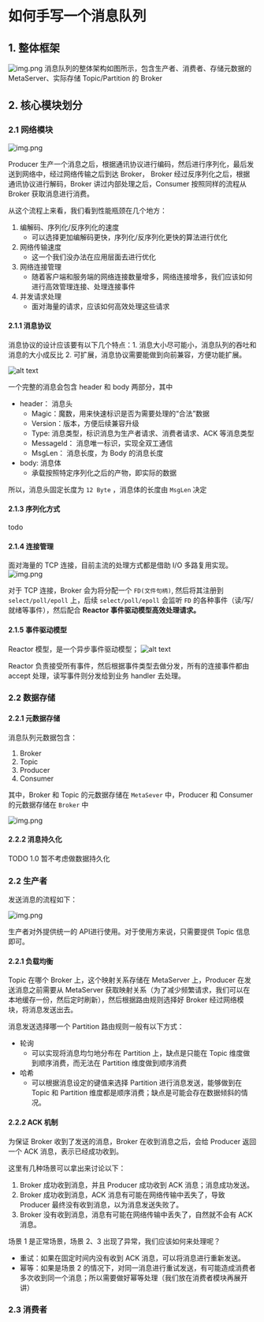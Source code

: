 # 如何手写一个消息队列
## 1. 整体框架
![img.png](整体架构.png)
消息队列的整体架构如图所示，包含生产者、消费者、存储元数据的 MetaServer、实际存储 Topic/Partition 的 Broker

## 2. 核心模块划分
### 2.1 网络模块
![img.png](网络通讯.png)

Producer 生产一个消息之后，根据通讯协议进行编码，然后进行序列化，最后发送到网络中，经过网络传输之后到达 Broker， Broker 经过反序列化之后，根据通讯协议进行解码，Broker 讲过内部处理之后，Consumer 按照同样的流程从 Broker 获取消息进行消费。

从这个流程上来看，我们看到性能瓶颈在几个地方：
1. 编解码、序列化/反序列化的速度
   * 可以选择更加编解码更快，序列化/反序列化更快的算法进行优化
2. 网络传输速度
   * 这一个我们没办法在应用层面去进行优化 
3. 网络连接管理
   * 随着客户端和服务端的网络连接数量增多，网络连接增多，我们应该如何进行高效管理连接、处理连接事件
4. 并发请求处理
   * 面对海量的请求，应该如何高效处理这些请求

#### 2.1.1 消息协议
消息协议的设计应该要有以下几个特点：1. 消息大小尽可能小，消息队列的吞吐和消息的大小成反比  2. 可扩展，消息协议需要能做到向前兼容，方便功能扩展。

![alt text](消息协议设计.png)

一个完整的消息会包含 header 和 body 两部分，其中
* header： 消息头
  * Magic：魔数，用来快速标识是否为需要处理的“合法”数据
  * Version：版本，方便后续兼容升级
  * Type: 消息类型，标识消息为生产者请求、消费者请求、ACK 等消息类型
  * MessageId： 消息唯一标识，实现全双工通信
  * MsgLen： 消息长度，为 Body 的消息长度
* body: 消息体
  * 承载按照特定序列化之后的产物，即实际的数据

所以，消息头固定长度为 `12 Byte` ，消息体的长度由 `MsgLen` 决定
#### 2.1.3 序列化方式
todo
#### 2.1.4 连接管理
面对海量的 TCP 连接，目前主流的处理方式都是借助 I/O 多路复用实现。
![img.png](io多路复用.png)

对于 TCP 连接，Broker 会为将分配一个 `FD(文件句柄)`, 然后将其注册到 `select/poll/epoll` 上，后续 `select/poll/epoll` 会监听 `FD` 的各种事件（读/写/就绪等事件），然后配合 **Reactor 事件驱动模型高效处理请求。**
#### 2.1.5 事件驱动模型
Reactor 模型，是一个异步事件驱动模型；
![alt text](reactor.png)

Reactor 负责接受所有事件，然后根据事件类型去做分发，所有的连接事件都由 accept 处理，读写事件则分发给到业务 handler 去处理。

### 2.2 数据存储
#### 2.2.1 元数据存储
消息队列元数据包含：
1. Broker
2. Topic
3. Producer
4. Consumer

其中，Broker 和 Topic 的元数据存储在 `MetaSever` 中，Producer 和 Consumer 的元数据存储在 `Broker` 中

![img.png](元数据存储.png)

#### 2.2.2 消息持久化
TODO 1.0 暂不考虑做数据持久化
### 2.2 生产者
发送消息的流程如下：

![img.png](producer.png)

生产者对外提供统一的 API进行使用。对于使用方来说，只需要提供 Topic 信息即可。

#### 2.2.1 负载均衡
Topic 在哪个 Broker 上，这个映射关系存储在 MetaServer 上，Producer 在发送消息之前需要从 MetaServer 获取映射关系（为了减少频繁请求，我们可以在本地缓存一份，然后定时刷新），然后根据路由规则选择好 Broker 经过网络模块，将消息发送出去。

消息发送选择哪一个 Partition 路由规则一般有以下方式：
* 轮询
  * 可以实现将消息均匀地分布在 Partition 上，缺点是只能在 Topic 维度做到顺序消费，而无法在 Partition 维度做到顺序消费
* 哈希
  * 可以根据消息设定的键值来选择 Partition 进行消息发送，能够做到在 Topic 和 Partition 维度都是顺序消费；缺点是可能会存在数据倾斜的情况。

#### 2.2.2 ACK 机制
为保证 Broker 收到了发送的消息，Broker 在收到消息之后，会给 Producer 返回一个 ACK 消息，表示已经成功收到。

这里有几种场景可以拿出来讨论以下：
1. Broker 成功收到消息，并且 Producer 成功收到 ACK 消息；消息成功发送。
2. Broker 成功收到消息，ACK 消息有可能在网络传输中丟失了，导致 Producer 最终没有收到消息，以为消息发送失败了。
3. Broker 没有收到消息，消息有可能在网络传输中丢失了，自然就不会有 ACK 消息。

场景 1 是正常场景，场景 2、3 出现了异常，我们应该如何来处理呢？
* 重试：如果在固定时间内没有收到 ACK 消息，可以将消息进行重新发送。 
* 幂等：如果是场景 2 的情况下，对同一消息进行重试发送，有可能造成消费者多次收到同一个消息；所以需要做好幂等处理（我们放在消费者模块再展开讲）

### 2.3 消费者































